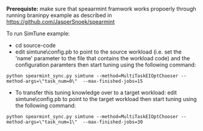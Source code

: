 
**Prerequiste:** make sure that speaarmint framwork works propoerly through running braninpy example as described in https://github.com/JasperSnoek/spearmint

To run SimTune example:
* cd source-code
* edit simtune\config.pb to point to the source workload (i.e. set the 'name' parameter to the file that contains the workload code) and the configuration paramters then start tuning using the following command:

```
python spearmint_sync.py simtune --method=MultiTaskEIOptChooser --method-args=\"task_num=0\"  --max-finished-jobs=15
```
* To transfer this tuning knowledge over to a target workload: edit simtune\config.pb to point to the target workload then start tuning using the following command:
```
python spearmint_sync.py simtune --method=MultiTaskEIOptChooser --method-args=\"task_num=1\"  --max-finished-jobs=30
```

